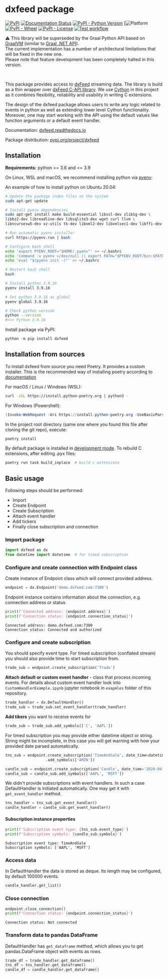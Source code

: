 # dxfeed package

[![PyPI](https://img.shields.io/pypi/v/dxfeed)](https://pypi.org/project/dxfeed/)
[![Documentation Status](https://readthedocs.org/projects/dxfeed/badge/?version=latest)](https://dxfeed.readthedocs.io/en/latest/?badge=latest)
[![PyPI - Python Version](https://img.shields.io/pypi/pyversions/dxfeed)](https://pypi.org/project/dxfeed/)
[![Platform](https://img.shields.io/badge/platform-win--x64%20%7C%20linux--x64%20%7C%20osx--x64-lightgrey)
[![PyPI - Wheel](https://img.shields.io/pypi/wheel/dxfeed)](https://pypi.org/project/dxfeed/)
[![PyPI - License](https://img.shields.io/pypi/l/dxfeed)](https://github.com/dxFeed/dxfeed-python-api/blob/master/LICENSE)
[![Test workflow](https://github.com/dxFeed/dxfeed-python-api/workflows/Test%20package/badge.svg)](https://github.com/dxFeed/dxfeed-python-api/actions)

:warning:
This library will be superseded by the Graal Python API based on [GraalVM](https://www.graalvm.org/latest/reference-manual/native-image/) 
(similar to [Graal .NET API](https://github.com/dxFeed/dxfeed-graal-net-api#readme)).\
The current implementation has a number of architectural limitations that will be fixed in the new one.\
Please note that feature development has been completely halted in this version.

</br>

This package provides access to [dxFeed](https://www.dxfeed.com/) streaming data.
The library is build as a thin wrapper over [dxFeed C-API library](https://github.com/dxFeed/dxfeed-c-api).
We use [Cython](https://cython.org/) in this project as it combines flexibility, reliability and
usability in writing C extensions.

The design of the dxfeed package allows users to write any logic related to events in python as well as 
extending lower level Cython functionality. Moreover, one may start working with the API using the default 
values like function arguments or a default event handler.

Documentation: [dxfeed.readthedocs.io](https://dxfeed.readthedocs.io/en/latest/)

Package distribution: [pypi.org/project/dxfeed](https://pypi.org/project/dxfeed/)

## Installation

**Requirements:** python >= 3.6 and <= 3.9

On Linux, WSL and macOS, we recommend installing python via [pyenv](https://github.com/pyenv/pyenv):

An example of how to install python on Ubuntu 20.04:

```bash
# Update the package index files on the system
sudo apt-get update

# Install pyenv dependencies
sudo apt-get install make build-essential libssl-dev zlib1g-dev \
libbz2-dev libreadline-dev libsqlite3-dev wget curl llvm \
libncursesw5-dev xz-utils tk-dev libxml2-dev libxmlsec1-dev libffi-dev liblzma-dev

# Run automatic pyenv installer
curl https://pyenv.run | bash

# Configure bash shell
echo 'export PYENV_ROOT="$HOME/.pyenv"' >> ~/.bashrc
echo 'command -v pyenv >/dev/null || export PATH="$PYENV_ROOT/bin:$PATH"' >> ~/.bashrc
echo 'eval "$(pyenv init -)"' >> ~/.bashrc

# Restart bash shell
bash

# Install python 3.9.16
pyenv install 3.9.16

# Set python 3.9.16 as global
pyenv global 3.9.16

# Check python version
python --version
#>>> Python 3.9.16

```

Install package via PyPI:

```python
python -m pip install dxfeed
``` 

## Installation from sources

To install dxfeed from source you need Poetry. It provides a custom installer.
This is the recommended way of installing poetry according to [documentation](https://python-poetry.org/docs/)

For macOS / Linux / Windows (WSL):

```bash
curl -sSL https://install.python-poetry.org | python3 -
```

For Windows (Powershell):
```powershell
(Invoke-WebRequest -Uri https://install.python-poetry.org -UseBasicParsing).Content | py -
```

In the project root directory (same one where you found this file after
cloning the git repo), execute:

```bash
poetry install 
```

By default package is installed in 
[development mode](https://pip.pypa.io/en/latest/reference/pip_install.html#editable-installs). To rebuild 
C extensions, after editing .pyx files:

```bash
poetry run task build_inplace  # build c extensions
```

## Basic usage

Following steps should be performed:

* Import
* Create Endpoint
* Create Subscription
* Attach event handler
* Add tickers
* Finally close subscription and connection 

### Import package

```python
import dxfeed as dx
from datetime import datetime  # for timed subscription
```

### Configure and create connection with Endpoint class
Create instance of Endpoint class which will connect provided address. 


```python
endpoint = dx.Endpoint('demo.dxfeed.com:7300')
```

Endpoint instance contains information about the connection, e.g. connection address or status


```python
print(f'Connected address: {endpoint.address}')
print(f'Connection status: {endpoint.connection_status}')
```

```text
Connected address: demo.dxfeed.com:7300
Connection status: Connected and authorized
```

### Configure and create subscription
You should specify event type. For timed subscription (conflated stream) you should also provide time to start subscription from.


```python
trade_sub = endpoint.create_subscription('Trade')
```

**Attach default or custom event handler** - class that process incoming events. For details about custom
event handler look into `CustomHandlerExample.ipynb` jupyter notebook in `exapmles` folder of this repository.


```python
trade_handler = dx.DefaultHandler()
trade_sub = trade_sub.set_event_handler(trade_handler)
```

**Add tikers** you want to receive events for


```python
trade_sub = trade_sub.add_symbols(['C', 'AAPL'])
```

For timed subscription you may provide either datetime object or string. String might be incomplete, in 
this case you will get warning with how your provided date parsed automatically. 


```python
tns_sub = endpoint.create_subscription('TimeAndSale', date_time=datetime.now()) \
                  .add_symbols(['AMZN'])
```


```python
candle_sub = endpoint.create_subscription('Candle', date_time='2020-04-16 13:05')
candle_sub = candle_sub.add_symbols(['AAPL', 'MSFT'])
```

We didn't provide subscriptions with event handlers. In such a case DefaultHandler is initiated automatically.
One may get it with `get_event_handler` method.

```python
tns_handler = tns_sub.get_event_handler()
candle_handler = candle_sub.get_event_handler()
```

#### Subscription instance properties


```python
print(f'Subscription event type: {tns_sub.event_type}')
print(f'Subscription symbols: {candle_sub.symbols}')
```

```text
Subscription event type: TimeAndSale
Subscription symbols: ['AAPL', 'MSFT']
```

### Access data
In DefaultHandler the data is stored as deque. Its length may be configured, by default 100000 events.

```python
candle_handler.get_list()
```

### Close connection


```python
endpoint.close_connection()
print(f'Connection status: {endpoint.connection_status}')
```

```text
Connection status: Not connected
```

### Transform data to pandas DataFrame

DefaultHandler has `get_dataframe` method, which allows you to get pandas.DataFrame object with events as rows.

```python
trade_df = trade_handler.get_dataframe()
tns_df = tns_handler.get_dataframe()
candle_df = candle_handler.get_dataframe()
```
